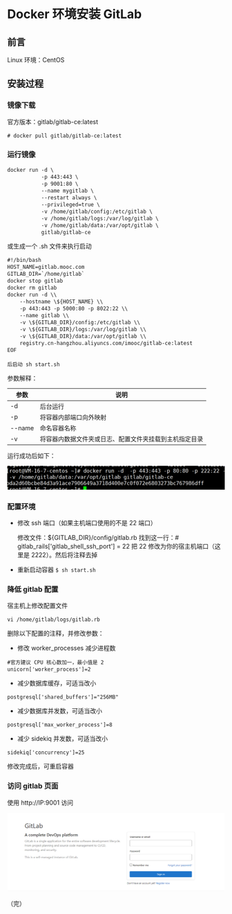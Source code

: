 

# Docker 环境安装 GitLab

## 前言

Linux 环境：CentOS

## 安装过程

### 镜像下载

官方版本：gitlab/gitlab-ce:latest

```
# docker pull gitlab/gitlab-ce:latest
```

### 运行镜像

```
docker run -d \
           -p 443:443 \
           -p 9001:80 \
           --name mygitlab \
           --restart always \
           --privileged=true \
           -v /home/gitlab/config:/etc/gitlab \
           -v /home/gitlab/logs:/var/log/gitlab \
           -v /home/gitlab/data:/var/opt/gitlab \
           gitlab/gitlab-ce
```

或生成一个 .sh 文件来执行启动

```
#!/bin/bash
HOST_NAME=gitlab.mooc.com
GITLAB_DIR=`/home/gitlab`
docker stop gitlab
docker rm gitlab
docker run -d \\
    --hostname \${HOST_NAME} \\
    -p 443:443 -p 5000:80 -p 8022:22 \\
    --name gitlab \\
    -v \${GITLAB_DIR}/config:/etc/gitlab \\
    -v \${GITLAB_DIR}/logs:/var/log/gitlab \\
    -v \${GITLAB_DIR}/data:/var/opt/gitlab \\
    registry.cn-hangzhou.aliyuncs.com/imooc/gitlab-ce:latest
EOF

后启动 sh start.sh
```

参数解释：

| 参数   | 说明                                                   |
| ------ | ------------------------------------------------------ |
| -d     | 后台运行                                               |
| -p     | 将容器内部端口向外映射                                 |
| --name | 命名容器名称                                           |
| -v     | 将容器内数据文件夹或日志、配置文件夹挂载到主机指定目录 |

运行成功后如下：

![gitlab](./images/gitlab1.png)

### 配置环境

+ 修改 ssh 端口（如果主机端口使用的不是 22 端口）

  修改文件：${GITLAB_DIR}/config/gitlab.rb
  找到这一行：# gitlab_rails['gitlab_shell_ssh_port'] = 22
  把 22 修改为你的宿主机端口（这里是 2222）。然后将注释去掉

+ 重新启动容器 `$ sh start.sh`

### 降低 gitlab 配置

宿主机上修改配置文件
```shell
vi /home/gitlab/logs/gitlab.rb
```
删除以下配置的注释，并修改参数：
+ 修改 worker_processes 减少进程数
```shell
#官方建议 CPU 核心数加一，最小值是 2
unicorn['worker_process']=2
```
+ 减少数据库缓存，可适当改小
```shell
postgresql['shared_buffers']="256MB"
```
+ 减少数据库并发数，可适当改小
```shell
postgresql['max_worker_process']=8
```
+ 减少 sidekiq 并发数，可适当改小
```shell
sidekiq['concurrency']=25
```
修改完成后，可重启容器

### 访问 gitlab 页面

使用 http://IP:9001 访问

![gitlab](./images/gitlab02.png)

（完）